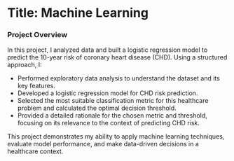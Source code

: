 # Title: Machine Learning

### Project Overview  

In this project, I analyzed data and built a logistic regression model to predict the 10-year risk of coronary heart disease (CHD). Using a structured approach, I:  

- Performed exploratory data analysis to understand the dataset and its key features.  
- Developed a logistic regression model for CHD risk prediction.  
- Selected the most suitable classification metric for this healthcare problem and calculated the optimal decision threshold.  
- Provided a detailed rationale for the chosen metric and threshold, focusing on its relevance to the context of predicting CHD risk.  

This project demonstrates my ability to apply machine learning techniques, evaluate model performance, and make data-driven decisions in a healthcare context.